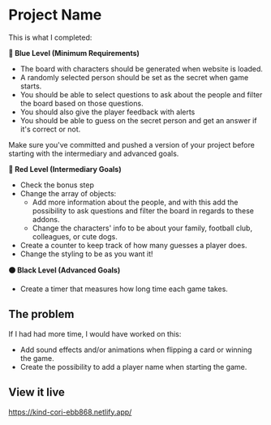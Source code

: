# Project Name

This is what I completed:

**🔵  Blue Level (Minimum Requirements)**

- The board with characters should be generated when website is loaded.
- A randomly selected person should be set as the secret when game starts.
- You should be able to select questions to ask about the people and filter the board based on those questions.
- You should also give the player feedback with alerts
- You should be able to guess on the secret person and get an answer if it's correct or not.

Make sure you've committed and pushed a version of your project before starting with the intermediary and advanced goals.

**🔴  Red Level (Intermediary Goals)**

- Check the bonus step
- Change the array of objects:
    - Add more information about the people, and with this add the possibility to ask questions and filter the board in regards to these addons.
    - Change the characters' info to be about your family, football club, colleagues, or cute dogs.
- Create a counter to keep track of how many guesses a player does.
- Change the styling to be as you want it!

**⚫  Black Level (Advanced Goals)**

- Create a timer that measures how long time each game takes.
## The problem

If I had had more time, I would have worked on this:

- Add sound effects and/or animations when flipping a card or winning the game.
- Create the possibility to add a player name when starting the game.

## View it live

https://kind-cori-ebb868.netlify.app/